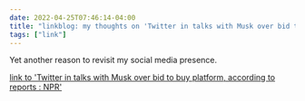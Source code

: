 ```yaml
---
date: 2022-04-25T07:46:14-04:00
title: "linkblog: my thoughts on 'Twitter in talks with Musk over bid to buy platform, according to reports : NPR'"
tags: ["link"]
---
```

Yet another reason to revisit my social media presence.
 
[link to 'Twitter in talks with Musk over bid to buy platform, according to reports : NPR'](https://www.npr.org/2022/04/25/1094591484/twitter-talks-with-musk-over-bid-to-buy-platform)
